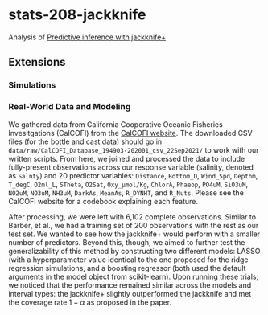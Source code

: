 # stats-208-jackknife

Analysis of [Predictive inference with jackknife+](https://arxiv.org/abs/1905.02928)

## Extensions
### Simulations

### Real-World Data and Modeling

We gathered data from California Cooperative Oceanic Fisheries Invesitgations (CalCOFI) from the [CalCOFI website](https://calcofi.org/data/oceanographic-data/bottle-database/). The downloaded CSV files (for the bottle and cast data) should go in `data/raw/CalCOFI_Database_194903-202001_csv_22Sep2021/` to work with our written scripts. From here, we joined and processed the data to include fully-present observations across our response variable (salinity, denoted as `Salnty`) and 20 predictor variables: `Distance`, `Bottom_D`, `Wind_Spd`, `Depthm`, `T_degC`, `O2ml_L`, `STheta`, `O2Sat`, `Oxy_µmol/Kg`, `ChlorA`, `Phaeop`, `PO4uM`, `SiO3uM`, `NO2uM`, `NO3uM`, `NH3uM`, `DarkAs`, `MeanAs`, `R_DYNHT`, and `R_Nuts`. Please see the CalCOFI website for a codebook explaining each feature.

After processing, we were left with 6,102 complete observations. Similar to Barber, et al., we had a training set of 200 observations with the rest as our test set. We wanted to see how the jackknife+ would perform with a smaller number of predictors. Beyond this, though, we aimed to further test the generalizability of this method by constructing two different models: LASSO (with a hyperparameter value identical to the one proposed for the ridge regression simulations, and a boosting regressor (both used the default arguments in the model object from scikit-learn). Upon running these trials, we noticed that the performance remained similar across the models and interval types: the jackknife+ slightly outperformed the jackknife and met the coverage rate $1 - \alpha$ as proposed in the paper.
